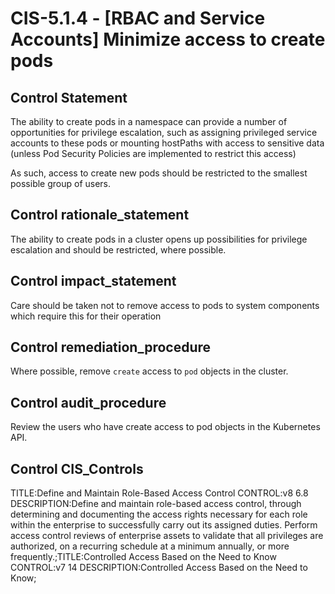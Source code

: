 # CIS-5.1.4 - \[RBAC and Service Accounts\] Minimize access to create pods

## Control Statement

The ability to create pods in a namespace can provide a number of opportunities for privilege escalation, such as assigning privileged service accounts to these pods or mounting hostPaths with access to sensitive data (unless Pod Security Policies are implemented to restrict this access)

As such, access to create new pods should be restricted to the smallest possible group of users.

## Control rationale_statement

The ability to create pods in a cluster opens up possibilities for privilege escalation and should be restricted, where possible.

## Control impact_statement

Care should be taken not to remove access to pods to system components which require this for their operation

## Control remediation_procedure

Where possible, remove `create` access to `pod` objects in the cluster.

## Control audit_procedure

Review the users who have create access to pod objects in the Kubernetes API.

## Control CIS_Controls

TITLE:Define and Maintain Role-Based Access Control CONTROL:v8 6.8 DESCRIPTION:Define and maintain role-based access control, through determining and documenting the access rights necessary for each role within the enterprise to successfully carry out its assigned duties. Perform access control reviews of enterprise assets to validate that all privileges are authorized, on a recurring schedule at a minimum annually, or more frequently.;TITLE:Controlled Access Based on the Need to Know CONTROL:v7 14 DESCRIPTION:Controlled Access Based on the Need to Know;
